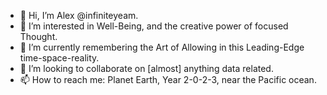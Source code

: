 - 👋 Hi, I’m Alex @infiniteyeam.
- 👀 I’m interested in Well-Being, and the creative power of focused Thought.
- 🌱 I’m currently remembering the Art of Allowing in this Leading-Edge time-space-reality.
- 💞️ I’m looking to collaborate on [almost] anything data related.
- 📫 How to reach me: Planet Earth, Year 2-0-2-3, near the Pacific ocean.

<!---
infiniteyeam/infiniteyeam is a ✨ special ✨ repository because its `README.md` (this file) appears on your GitHub profile.
You can click the Preview link to take a look at your changes.
--->
